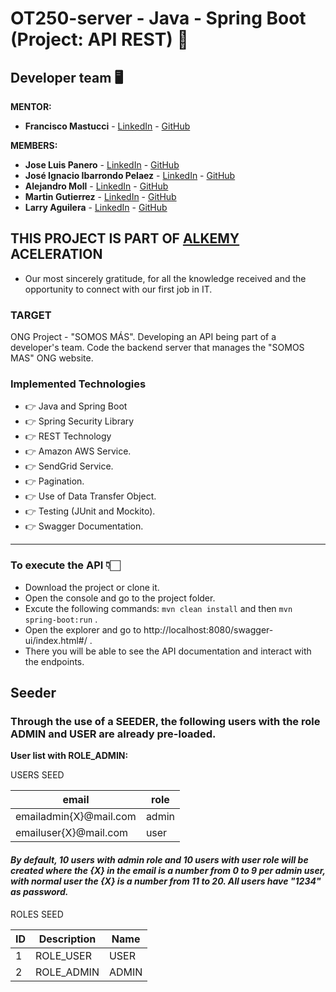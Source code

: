 
# OT250-server -  Java - Spring Boot (Project: API REST) 🚀

## Developer team 🖥️

**MENTOR:**
* **Francisco Mastucci** - [LinkedIn](https://www.linkedin.com/in/franmastucci/) - [GitHub](https://github.com/franmastucci)

**MEMBERS:**
* **Jose Luis Panero** - [LinkedIn](https://www.linkedin.com/in/josepanero/ ) - [GitHub]()
* **José Ignacio Ibarrondo Pelaez** - [LinkedIn](https://www.linkedin.com/in/joséignacioibarrondopelaez/) - [GitHub](https://github.com/ibarrondojosei)
* **Alejandro Moll** - [LinkedIn](https://www.linkedin.com/in/alejandro-moll/) - [GitHub](https://github.com/Alex-Moll)
* **Martin Gutierrez** - [LinkedIn](https://www.linkedin.com/in/martgutierrez/) - [GitHub](https://github.com/gutierrezMartinIvan)
* **Larry Aguilera** - [LinkedIn](https://www.linkedin.com/in/larry-aguilera-081340b1/) - [GitHub](https://github.com/larrydaguilera)

## THIS PROJECT IS PART OF [ALKEMY](https://www.alkemy.org/) ACELERATION

* Our most sincerely gratitude, for all the knowledge received and the opportunity to connect with our first job in IT.

### TARGET

ONG Project - "SOMOS MÁS". 
Developing an API being part of a developer's team. Code the backend server that manages the "SOMOS MAS" ONG website.

### Implemented Technologies
- 👉 Java and Spring Boot
- 👉 Spring Security Library
- 👉 REST Technology
- 👉 Amazon AWS Service.
- 👉 SendGrid Service.
- 👉 Pagination.
- 👉 Use of Data Transfer Object.
- 👉 Testing (JUnit and Mockito).
- 👉 Swagger Documentation.

---------------------------

### To execute the API 👇🏻
* Download the project or clone it.
* Open the console and go to the project folder.
* Excute the following commands: ``` mvn clean install ```  and then ``` mvn spring-boot:run ``` .
* Open the explorer and go to http://localhost:8080/swagger-ui/index.html#/ .
* There you will be able to see the API documentation and interact with the endpoints.


## Seeder
### Through the use of a SEEDER, the following users with the role ADMIN and USER are already pre-loaded.

**User list with ROLE_ADMIN:**

USERS SEED
<table>
<thead>
<tr>
<th>email</th>
<th>role</th>
</tr>
</thead>
<tbody>
<tr>
<td>emailadmin{X}@mail.com</td>
<td>admin</td>
</tr>
<tr>
<td>emailuser{X}@mail.com</td>
<td>user</td>
</tr> 
</tbody>
</table>


#### *By default, 10 users with admin role and 10 users with user role will be created where the {X} in the email is a number from 0 to 9 per admin user, with normal user the {X} is a number from 11 to 20. All users have "1234" as password.*


ROLES SEED
<table>
<thead>
<tr>
<th>ID</th>
<th>Description</th>
<th>Name</th>
</tr>
</thead>
<tbody>
<tr>
<td>1</td>
<td>ROLE_USER</td>
<td>USER</td>
</tr>
<tr>
<td>2</td>
<td>ROLE_ADMIN</td>
<td>ADMIN</td>
</tr> 
</tbody>
</table>
